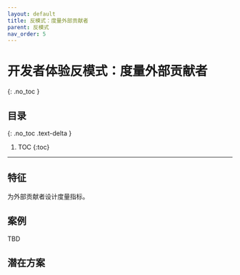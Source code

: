 ```yaml
---
layout: default
title: 反模式：度量外部贡献者
parent: 反模式
nav_order: 5
---
```


# 开发者体验反模式：度量外部贡献者
{: .no_toc }

## 目录
{: .no_toc .text-delta }

1. TOC
{:toc}

---

## 特征

为外部贡献者设计度量指标。

## 案例

TBD

## 潜在方案
